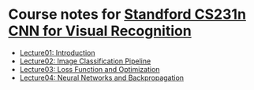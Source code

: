 # Course notes for [Standford CS231n CNN for Visual Recognition](http://cs231n.stanford.edu/)

* [Lecture01: Introduction](lecture01_introduction.md)
* [Lecture02: Image Classification Pipeline](lecture02_image_classification_pipeline.md)
* [Lecture03: Loss Function and Optimization](lecture03_loss_function_and_optimization.md)
* [Lecture04: Neural Networks and Backpropagation](lecture04_Neural_Networks_and_Backpropagation.md)
